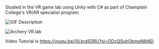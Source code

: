 Studied in the VR game lab using Unity with C# as part of Champlain College's VR/AR specialist program.

![GIF Description](https://i.giphy.com/media/v1.Y2lkPTc5MGI3NjExbTNyNmtxcDJkYndmN2NhMG5kM3lrcnd3dDUzNGN4Nnp1NTdpeTF4aiZlcD12MV9pbnRlcm5hbF9naWZfYnlfaWQmY3Q9Zw/YanjP7T5Xt4URD4xt1/giphy-downsized-large.gif)

![Archery VR lab](https://github.com/user-attachments/assets/e9de6214-da4d-455f-bc4e-12d9db0784ca)


Video Tutorial is https://youtu.be/j1jLkra5DRU?si=ODcQSuhObmsN6t8D
